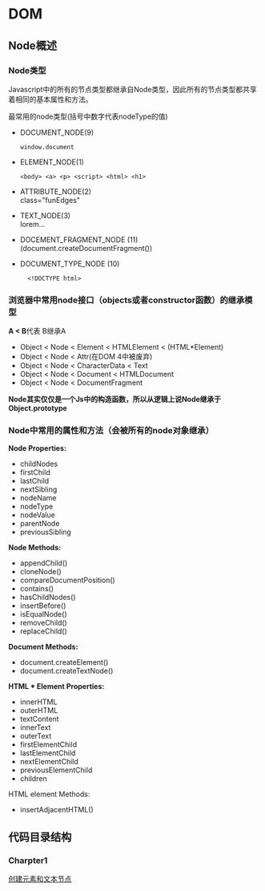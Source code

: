 # DOM

## Node概述

### Node类型

Javascript中的所有的节点类型都继承自Node类型，因此所有的节点类型都共享着相同的基本属性和方法。

最常用的node类型(括号中数字代表nodeType的值)

* DOCUMENT_NODE(9)         
  ```
  window.document
  ```

* ELEMENT_NODE(1)                
  ```
  <body> <a> <p> <script> <html> <h1>
  ```

* ATTRIBUTE_NODE(2)         
  class="funEdges"

* TEXT_NODE(3)            
  lorem...

* DOCEMENT_FRAGMENT_NODE (11)       
  (document.createDocumentFragment())

* DOCUMENT_TYPE_NODE (10)
  ```
    <!DOCTYPE html>
  ```              

### 浏览器中常用node接口（objects或者constructor函数）的继承模型

**A  <  B**代表 B继承A 

* Object  <  Node  <  Element  <  HTMLElement  <  (HTML*Element)
* Object  <  Node  <  Attr(在DOM 4中被废弃)
* Object  <  Node  <  CharacterData  <  Text
* Object  <  Node  <  Document  <  HTMLDocument
* Object  <  Node  <  DocumentFragment

**Node其实仅仅是一个Js中的构造函数，所以从逻辑上说Node继承于Object.prototype**

### Node中常用的属性和方法（会被所有的node对象继承）

**Node Properties:**

* childNodes
* firstChild
* lastChild
* nextSibling
* nodeName
* nodeType
* nodeValue
* parentNode
* previousSibling

**Node Methods:**

* appendChild()
* cloneNode()
* compareDocumentPosition()
* contains()
* hasChildNodes()
* insertBefore()
* isEqualNode()
* removeChild()
* replaceChild()

**Document Methods:**

* document.createElement()
* document.createTextNode()

**HTML * Element Properties:**

- innerHTML
- outerHTML
- textContent
- innerText
- outerText
- firstElementChild
- lastElementChild
- nextElementChild
- previousElementChild
- children

HTML element Methods:

- insertAdjacentHTML()

## 代码目录结构

### Charpter1

[创建元素和文本节点](./Charpter01/demo01.html)



